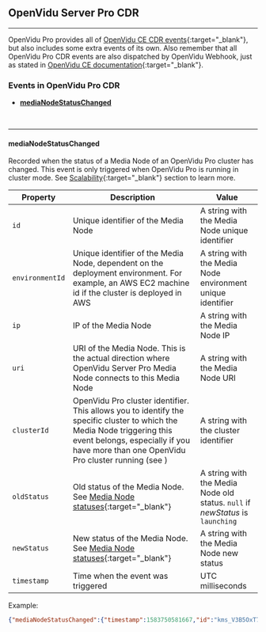 <h2 id="section-title">OpenVidu Server Pro CDR</h2>
<hr>

OpenVidu Pro provides all of [OpenVidu CE CDR events](reference-docs/openvidu-server-cdr){:target="_blank"}, but also includes some extra events of its own. Also remember that all OpenVidu Pro CDR events are also dispatched by OpenVidu Webhook, just as stated in [OpenVidu CE documentation](reference-docs/openvidu-server-webhook/#available-events-in-webhook-service){:target="_blank"}.

### Events in OpenVidu Pro CDR

- [**mediaNodeStatusChanged**](#medianodestatuschanged)

<br>

---

#### mediaNodeStatusChanged

Recorded when the status of a Media Node of an OpenVidu Pro cluster has changed. This event is only triggered when OpenVidu Pro is running in cluster mode. See [Scalability](openvidu-pro/scalability/){:target="_blank"} section to learn more.


| Property          | Description                                | Value                                          |
| ----------------- | ------------------------------------------ | ---------------------------------------------- |
| `id`              | Unique identifier of the Media Node        | A string with the Media Node unique identifier |
| `environmentId`   | Unique identifier of the Media Node, dependent on the deployment environment. For example, an AWS EC2 machine id if the cluster is deployed in AWS | A string with the Media Node environment unique identifier |
| `ip`              | IP of the Media Node        | A string with the Media Node IP |
| `uri`             | URI of the Media Node. This is the actual direction where OpenVidu Server Pro Media Node connects to this Media Node | A string with the Media Node URI |
| `clusterId`       | OpenVidu Pro cluster identifier. This allows you to identify the specific cluster to which the Media Node triggering this event belongs, especially if you have more than one OpenVidu Pro cluster running (see ) | A string with the cluster identifier |
| `oldStatus`       | Old status of the Media Node. See [Media Node statuses](openvidu-pro/scalability/#media-node-statuses){:target="_blank"} | A string with the Media Node old status. `null` if _newStatus_ is `launching` |
| `newStatus`       | New status of the Media Node. See [Media Node statuses](openvidu-pro/scalability/#media-node-statuses){:target="_blank"} | A string with the Media Node new status |
| `timestamp`       | Time when the event was triggered          | UTC milliseconds                              |

Example:
```json
{"mediaNodeStatusChanged":{"timestamp":1583750581667,"id":"kms_V3B5OxT7","environmentId":"c76535087c5767b83a211036197115d071daf897bfd951bc18f834fc535d9fa9","ip":"172.17.0.3","uri":"ws://172.17.0.3:8888/kurento","newStatus":"running","oldStatus":"launching","clusterId":"CLUSTER1"}}
```

<br>